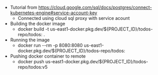 - Tutorial from https://cloud.google.com/sql/docs/postgres/connect-kubernetes-engine#service-account-key
  - Connected using cloud sql proxy with service acount
- Building the docker image
  - docker build -t us-east1-docker.pkg.dev/${PROJECT_ID}/todos-repo/todos:<version> .
- Running the image
  - docker run --rm -p 8080:8080 us-east1-docker.pkg.dev/${PROJECT_ID}/todos-repo/todos:<version>
- Pushing docker container to remote
  - docker push us-east1-docker.pkg.dev/${PROJECT_ID}/todos-repo/todos:v5
  